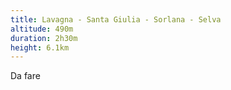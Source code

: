 ```yaml
---
title: Lavagna - Santa Giulia - Sorlana - Selva
altitude: 490m
duration: 2h30m
height: 6.1km
---
```


Da fare
